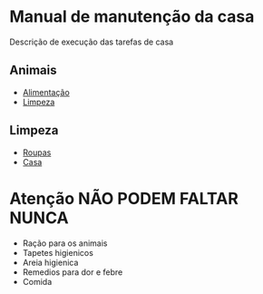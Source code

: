 # Manual de manutenção da casa
Descrição de execução das tarefas de casa

## Animais
* [Alimentação](animais-alimentacao.md)
* [Limpeza](animais-limpeza.md)
## Limpeza 
* [Roupas](limpeza-roupas.md)
* [Casa](limpeza-casa.md)

# Atenção **NÃO PODEM FALTAR NUNCA**
* Ração para os animais
* Tapetes higienicos
* Areia higienica
* Remedios para dor e febre
* Comida